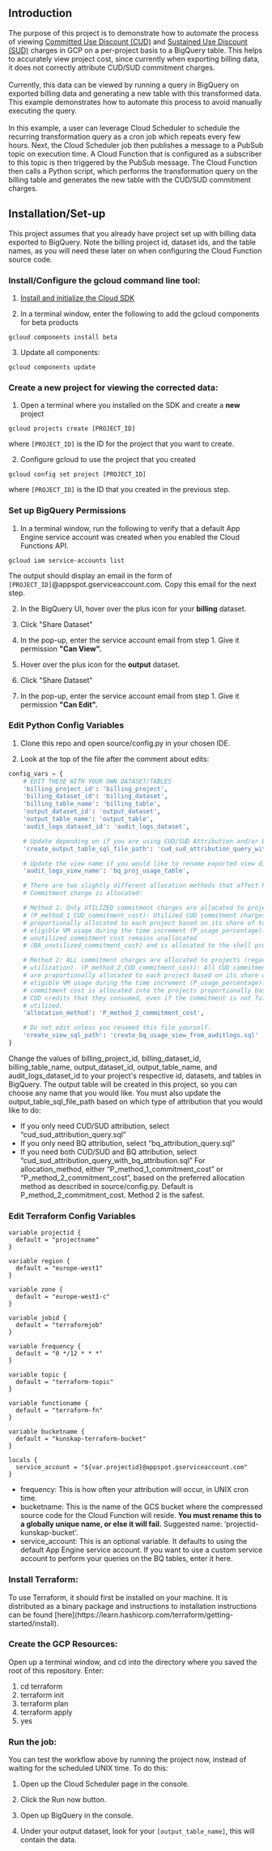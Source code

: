 <h2>Introduction</h2>

The purpose of this project is to demonstrate how to automate the process of viewing [Committed Use Discount (CUD)](https://cloud.google.com/compute/docs/instances/signing-up-committed-use-discounts) and [Sustained Use Discount (SUD)](https://cloud.google.com/compute/docs/sustained-use-discounts) charges in GCP on a 
per-project basis to a BigQuery table. This helps to accurately view project cost, since currently when exporting billing 
data, it does not correctly attribute CUD/SUD commitment charges.
<br></br>
Currently, this data can be viewed by running a query in BigQuery on exported billing data and generating a new table with 
this transformed data. This example demonstrates how to automate this process to avoid manually executing the query.
<br></br>
In this example, a user can leverage Cloud Scheduler to schedule the recurring transformation query as a cron job which repeats every few hours. 
Next, the Cloud Scheduler job then publishes a message to a PubSub topic on execution time. A Cloud Function that is 
configured as a subscriber to this topic is then triggered by the PubSub message. The Cloud Function then calls a Python 
script, which performs the transformation query on the billing table and generates the new table with the CUD/SUD commitment 
charges.

<h2>Installation/Set-up</h2>
This project assumes that you already have project set up with billing data exported to BigQuery. Note the billing project id, dataset ids, and the table names, as you will need these later on when configuring the Cloud Function source code.

<h3>Install/Configure the gcloud command line tool:</h3>

1. [Install and initialize the Cloud SDK](https://cloud.google.com/sdk/docs/how-to)

2. In a terminal window, enter the following to add the gcloud components for beta products
````
gcloud components install beta
````

3. Update all components:
````
gcloud components update
````

<h3>Create a new project for viewing the corrected data:</h3>

1. Open a terminal where you installed on the SDK and create a <b>new</b> project

````
gcloud projects create [PROJECT_ID]
````

where `[PROJECT_ID]` is the ID for the project that you want to create.

2. Configure gcloud to use the project that you created

````
gcloud config set project [PROJECT_ID]
````
where `[PROJECT_ID]` is the ID that you created in the previous step.


<h3>Set up BigQuery Permissions</h3>

1. In a terminal window, run the following to verify that a default App Engine service account was created when you enabled the Cloud Functions API.

````
gcloud iam service-accounts list
````
The output should display an email in the form of `[PROJECT_ID]`@appspot.gserviceaccount.com. Copy this email for the next step.

2. In the BigQuery UI, hover over the plus icon for your <b>billing</b> dataset. 

3. Click "Share Dataset"

4. In the pop-up, enter the service account email from step 1. Give it permission <b>"Can View".</b>

5. Hover over the plus icon for the <b>output</b> dataset.

6. Click "Share Dataset"

7. In the pop-up, enter the service account email from step 1. Give it permission <b>"Can Edit".</b>


<h3>Edit Python Config Variables</h3>

1. Clone this repo and open source/config.py in your chosen IDE.

2. Look at the top of the file after the comment about edits:

````python
config_vars = {
    # EDIT THESE WITH YOUR OWN DATASET/TABLES
    'billing_project_id': 'billing_project',
    'billing_dataset_id': 'billing_dataset',
    'billing_table_name': 'billing_table',
    'output_dataset_id': 'output_dataset',
    'output_table_name': 'output_table',
    'audit_logs_dataset_id': 'audit_logs_dataset',

    # Update depending on if you are using CUD/SUD Attribution and/or BQ
    'create_output_table_sql_file_path': 'cud_sud_attribution_query_with_bq_attribution.sql',

    # Update the view name if you would like to rename exported view differently
    'audit_logs_view_name': 'bq_proj_usage_table',

    # There are two slightly different allocation methods that affect how the
    # Commitment charge is allocated:

    # Method 1: Only UTILIZED commitment charges are allocated to projects.
    # (P_method_1_CUD_commitment_cost): Utilized CUD commitment charges are
    # proportionally allocated to each project based on its share of total
    # eligible VM usage during the time increment (P_usage_percentage). Any
    # unutilized commitment cost remains unallocated
    # (BA_unutilized_commitment_cost) and is allocated to the shell project.

    # Method 2: ALL commitment charges are allocated to projects (regardless of
    # utilization). (P_method_2_CUD_commitment_cost): All CUD commitment charges
    # are proportionally allocated to each project based on its share of total
    # eligible VM usage during the time increment (P_usage_percentage). All
    # commitment cost is allocated into the projects proportionally based on the
    # CUD credits that they consumed, even if the commitment is not fully
    # utilized.
    'allocation_method': 'P_method_2_commitment_cost',

    # Do not edit unless you renamed this file yourself.
    'create_view_sql_path': 'create_bq_usage_view_from_auditlogs.sql'
}
````

Change the values of billing_project_id, billing_dataset_id, billing_table_name, output_dataset_id, output_table_name, and audit_logs_dataset_id to your project's respective id, datasets, and tables in BigQuery. 
The output table will be created in this project, so you can choose any name that you would like. 
You must also update the output_table_sql_file_path based on which type of attribution that you would like to do: 
  - If you only need CUD/SUD attribution, select “cud_sud_attribution_query.sql”
  - If you only need BQ attribution, select “bq_attribution_query.sql”
  - If you need both CUD/SUD and BQ attribution, select “cud_sud_attribution_query_with_bq_attribution.sql”
For allocation_method, either “P_method_1_commitment_cost” or “P_method_2_commitment_cost”, based on the preferred allocation method as described in source/config.py. 
Default is P_method_2_commitment_cost. Method 2 is the safest.


<h3>Edit Terraform Config Variables</h3>

```
variable projectid {
  default = "projectname"
}

variable region {
  default = "europe-west1"
}

variable zone {
  default = "europe-west1-c"
}

variable jobid {
  default = "terraformjob"
}

variable frequency {
  default = "0 */12 * * *"
}

variable topic {
  default = "terraform-topic"
}

variable functioname {
  default = "terraform-fn"
}

variable bucketname {
  default = "kunskap-terraform-bucket"
}

locals {
  service_account = "${var.projectid}@appspot.gserviceaccount.com"
}
```

- frequency: This is how often your attribution will occur, in UNIX cron time.
- bucketname: This is the name of the GCS bucket where the compressed source code for the Cloud Function will reside. 
<b>You must rename this to a globally unique name, or else it will fail.</b> Suggested name: ‘projectid-kunskap-bucket’.
- service_account: This is an optional variable. It defaults to using the default App Engine service account. If you want to use a custom service account
to perform your queries on the BQ tables, enter it here.

<h3>Install Terraform:</h3>
To use Terraform, it should first be installed on your machine. It is distributed as a binary package and instructions to installation instructions can be found [here](https://learn.hashicorp.com/terraform/getting-started/install).


<h3>Create the GCP Resources:</h3>
Open up a terminal window, and cd into the directory where you saved the root of this repository. Enter:


1. cd terraform
2. terraform init
3. terraform plan
4. terraform apply
5. yes


<h3>Run the job:</h3>
You can test the workflow above by running the project now, instead of waiting for the scheduled UNIX time. To do this:

1. Open up the Cloud Scheduler page in the console.

2. Click the Run now button.

3. Open up BigQuery in the console.

4. Under your output dataset, look for your `[output_table_name]`, this will contain the data.
